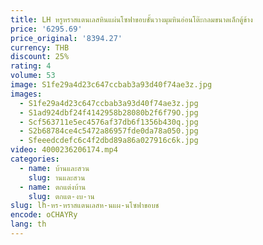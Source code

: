 ```yaml
---
title: LH หรูหราสแตนเลสหินแผ่นโซฟาขอบชั้นวางมุมหินอ่อนโต๊ะกลมขนาดเล็กตู้ข้าง
price: '6295.69'
price_original: '8394.27'
currency: THB
discount: 25%
rating: 4
volume: 53
image: S1fe29a4d23c647ccbab3a93d40f74ae3z.jpg
images:
  - S1fe29a4d23c647ccbab3a93d40f74ae3z.jpg
  - S1ad924dbf24f4142958b28080b2f6f79O.jpg
  - Scf563711e5ec4576af37db6f1356b430q.jpg
  - S2b68784ce4c5472a86957fde0da78a050.jpg
  - Sfeeedcdefc6c4f2dbd89a86a027916c6k.jpg
video: 4000236206174.mp4
categories:
  - name: บ้านและสวน
    slug: านและสวน
  - name: ตกแต่งบ้าน
    slug: ตกแต-งบ-าน
slug: lh-หร-หราสแตนเลสห-นแผ-นโซฟาขอบช
encode: oCHAYRy
lang: th
---
```

  